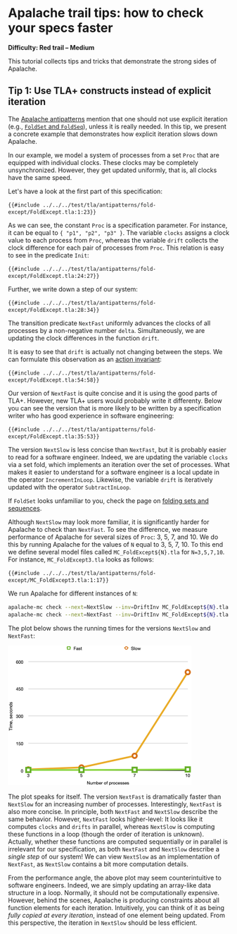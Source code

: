 # Apalache trail tips: how to check your specs faster

**Difficulty: Red trail – Medium**

This tutorial collects tips and tricks that demonstrate the strong sides of
Apalache.

## Tip 1: Use TLA+ constructs instead of explicit iteration

<a name="fold-except"></a>

The [Apalache
antipatterns](../apalache/antipatterns.md#incremental-computation) mention that
one should not use explicit iteration (e.g., [`FoldSet` and
`FoldSeq`](../apalache/principles/folds.md)), unless it is really needed. In
this tip, we present a concrete example that demonstrates how explicit
iteration slows down Apalache.

In our example, we model a system of processes from a set `Proc` that are
equipped with individual clocks. These clocks may be completely unsynchronized.
However, they get updated uniformly, that is, all clocks have the same speed.

Let's have a look at the first part of this specification:

```tla
{{#include ../../../test/tla/antipatterns/fold-except/FoldExcept.tla:1:23}}
```

As we can see, the constant `Proc` is a specification parameter. For instance,
it can be equal to `{ "p1", "p2", "p3" }`. The variable `clocks` assigns a
clock value to each process from `Proc`, whereas the variable `drift` collects
the clock difference for each pair of processes from `Proc`. This relation
is easy to see in the predicate `Init`:

```tla
{{#include ../../../test/tla/antipatterns/fold-except/FoldExcept.tla:24:27}}
```

Further, we write down a step of our system:

```tla
{{#include ../../../test/tla/antipatterns/fold-except/FoldExcept.tla:28:34}}
```

The transition predicate `NextFast` uniformly advances the clocks of all
processes by a non-negative number `delta`. Simultaneously, we are updating the
clock differences in the function `drift`.

It is easy to see that `drift` is actually not changing between the steps.  We
can formulate this observation as an [action
invariant](../apalache/principles/invariants.md#action-invariants):

```tla
{{#include ../../../test/tla/antipatterns/fold-except/FoldExcept.tla:54:58}}
```

Our version of `NextFast` is quite concise and it is using the good parts of
TLA+. However, new TLA+ users would probably write it differenty. Below you
can see the version that is more likely to be written by a specification
writer who has good experience in software engineering:

```tla
{{#include ../../../test/tla/antipatterns/fold-except/FoldExcept.tla:35:53}}
```

The version `NextSlow` is less concise than `NextFast`, but it is probably easier to
read for a software engineer. Indeed, we are updating the variable `clocks` via
a set fold, which implements an iteration over the set of processes. What makes
it easier to understand for a software engineer is a local update in the
operator `IncrementInLoop`. Likewise, the variable `drift` is iteratively
updated with the operator `SubtractInLoop`.

If `FoldSet` looks unfamiliar to you, check the page on [folding sets and
sequences](../apalache/principles/folds.md).

Although `NextSlow` may look more familiar, it is significantly harder for
Apalache to check than `NextFast`. To see the difference, we measure
performance of Apalache for several sizes of `Proc`: 3, 5, 7, and 10. We do
this by running Apalache for the values of `N` equal to 3, 5, 7, 10.  To this
end we define several model files called `MC_FoldExcept${N}.tla` for
`N=3,5,7,10`. For instance, `MC_FoldExcept3.tla` looks as follows:

```tla
{{#include ../../../test/tla/antipatterns/fold-except/MC_FoldExcept3.tla:1:17}}
```

We run Apalache for different instances of `N`:

```sh
apalache-mc check --next=NextSlow --inv=DriftInv MC_FoldExcept${N}.tla
apalache-mc check --next=NextFast --inv=DriftInv MC_FoldExcept${N}.tla
```

The plot below shows the running times for the versions `NextSlow` and
`NextFast`:

![Running times](./img/times.png)

The plot speaks for itself. The version `NextFast` is dramatically faster than
`NextSlow` for an increasing number of processes. Interestingly, `NextFast` is
also more concise. In principle, both `NextFast` and `NextSlow` describe the
same behavior. However, `NextFast` looks higher-level: It looks like it
computes `clocks` and `drifts` in parallel, whereas `NextSlow` is computing
these functions in a loop (though the order of iteration is unknown). Actually,
whether these functions are computed sequentially or in parallel is irrelevant
for our specification, as both `NextFast` and `NextSlow` describe a *single
step* of our system! We can view `NextSlow` as an implementation of `NextFast`,
as `NextSlow` contains a bit more computation details.

From the performance angle, the above plot may seem counterintuitive to
software engineers. Indeed, we are simply updating an array-like data structure
in a loop. Normally, it should not be computationally expensive. However,
behind the scenes, Apalache is producing constraints about all function
elements for each iteration. Intuitively, you can think of it as being *fully
copied at every iteration*, instead of one element being updated. From this
perspective, the iteration in `NextSlow` should be less efficient.

